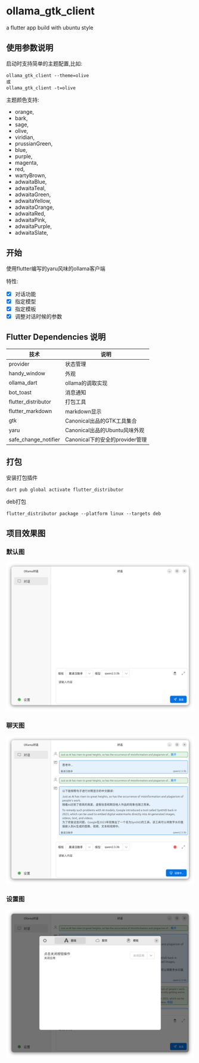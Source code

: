 # ollama_gtk_client

a flutter app build with ubuntu style

## 使用参数说明
启动时支持简单的主题配置,比如:
```shell
ollama_gtk_client --theme=olive
或
ollama_gtk_client -t=olive
```
主题颜色支持:
- orange,
- bark,
- sage,
- olive,
- viridian,
- prussianGreen,
- blue,
- purple,
- magenta,
- red,
- wartyBrown,
- adwaitaBlue,
- adwaitaTeal,
- adwaitaGreen,
- adwaitaYellow,
- adwaitaOrange,
- adwaitaRed,
- adwaitaPink,
- adwaitaPurple,
- adwaitaSlate,

## 开始

使用flutter编写的yaru风味的ollama客户端

特性:
- [x] 对话功能
- [x] 指定模型
- [x] 指定模板
- [x] 调整对话时候的参数

## Flutter Dependencies 说明

| 技术 | 说明                       |
| --- |--------------------------|
| provider | 状态管理                     |
| handy_window | 外观                       |
| ollama_dart | ollama的调取实现              |
| bot_toast | 消息通知                     |
| flutter_distributor | 打包工具                     |
| flutter_markdown | markdown显示               |
| gtk | Canonical出品的GTK工具集合      |
| yaru | Canonical出品的Ubuntu风味外观   |
| safe_change_notifier | Canonical下的安全的provider管理 |


## 打包
安装打包插件

```
dart pub global activate flutter_distributor
```

deb打包
```
flutter_distributor package --platform linux --targets deb
```

## 项目效果图

### 默认图

![默认界面](./doc/images/default.png)

### 聊天图

![聊天图](./doc/images/answer.png)

### 设置图

![设置图](./doc/images/settings.png)
